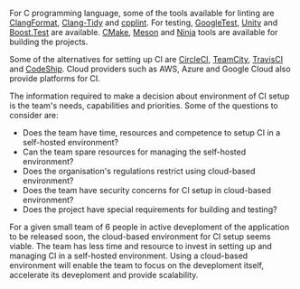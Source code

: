 For C programming language, some of the tools available for linting are <a href="https://clang.llvm.org/docs/ClangFormat.html">ClangFormat</a>, <a href="https://clang.llvm.org/extra/clang-tidy/">Clang-Tidy</a> and <a href="https://github.com/cpplint/cpplint">cpplint</a>. For testing, <a href="https://google.github.io/googletest/">GoogleTest</a>, <a href="https://github.com/ThrowTheSwitch/Unity">Unity</a> and <a href="https://www.boost.org/doc/libs/1_82_0/libs/test/doc/html/index.html">Boost.Test</a> are available. <a href="https://cmake.org/">CMake</a>, <a href="https://mesonbuild.com/">Meson</a> and <a href="https://ninja-build.org/">Ninja</a> tools are available for building the projects.

Some of the alternatives for setting up CI are <a href="https://circleci.com/">CircleCI</a>, <a href="https://www.jetbrains.com/teamcity/">TeamCity</a>, <a href="https://www.travis-ci.com/">TravisCI</a> and <a href="https://www.cloudbees.com/products/codeship">CodeShip</a>. Cloud providers such as AWS, Azure and Google Cloud also provide platforms for CI.  

The information required to make a decision about environment of CI setup is the team's needs, capabilities and priorities. Some of the questions to consider are: 

- Does the team have time, resources and competence to setup CI in a self-hosted environment?
- Can the team spare resources for managing the self-hosted environment?
- Does the organisation's regulations restrict using cloud-based environment?
- Does the team have security concerns for CI setup in cloud-based environment?
- Does the project have special requirements for building and testing?

For a given small team of 6 people in active deveploment of the application to be released soon,  the cloud-based environment for CI setup seems viable. The team has less time and resource to invest in setting up and managing CI in a self-hosted environment. Using a cloud-based environment will enable the team to focus on the deveploment itself, accelerate its deveploment and provide scalability. 